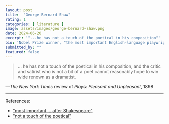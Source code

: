 ```yaml
---
layout: post
title:  "George Bernard Shaw"
rating: 1
categories: [ literature ]
image: assets/images/george-bernard-shaw.png
date: 2024-06-20
excerpt: '"...he has not a touch of the poetical in his composition"'
bio: 'Nobel Prize winner, "the most important English-language playwright after Shakespeare"'
submitted_by: ""
featured: false
---
```


> ... he has not a touch of the poetical in his composition, and the critic and satirist who is not a bit of a poet cannot reasonably hope to win wide renown as a dramatist.

—_The New York Times_ review of _Plays: Pleasant and Unpleasant_, 1898

---

References:

- ["most important ... after Shakespeare"](https://archive.org/details/oxfordencycloped0002unse_e9d3)
- ["not a touch of the poetical"](https://www.nytimes.com/2021/08/27/books/when-the-book-review-went-really-harsh.html)
